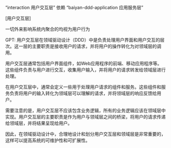 “interaction 用户交互层” 依赖  “baiyan-ddd-application 应用服务层”


[用户交互层]

一切外来影响系统内聚合的均视为用户行为

 GPT:
 用户交互层在领域驱动设计（DDD）中是负责处理用户界面和用户交互的层次。这一层的主要职责是接收用户的请求，并将用户的操作转化为对领域层的调用。

 用户交互层通常包括用户界面组件，如Web应用程序的前端、移动应用程序等。这些组件负责与用户进行交互，收集用户输入，并将用户的请求转发给领域层进行处理。

 在用户交互层中，通常会定义一些用于处理用户请求的组件和服务。这些组件和服务负责将用户的输入转化为领域层可以理解的请求，并将领域层的响应反馈给用户。

 需要注意的是，用户交互层不应该包含业务逻辑，所有的业务逻辑应该在领域层中实现。用户交互层的主要职责是作为用户与领域层之间的桥梁，将用户的请求传递给领域层，并将结果呈现给用户。

 因此，在领域驱动设计中，合理地设计和划分用户交互层和领域层是非常重要的，这样可以提高系统的可维护性和可扩展性。